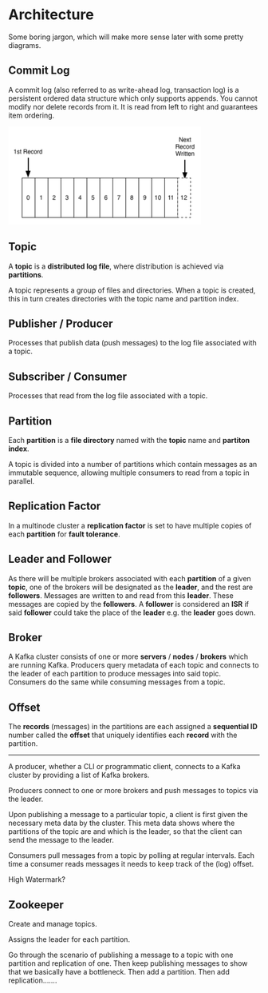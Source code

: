 # Architecture

Some boring jargon, which will make more sense later with some pretty diagrams.

## Commit Log

A commit log (also referred to as write-ahead log, transaction log) is a persistent ordered data structure which only supports appends. You cannot modify nor delete records from it. It is read from left to right and guarantees item ordering.

![Commit log](images/commit-log.png)

## Topic

A **topic** is a **distributed log file**, where distribution is achieved via **partitions**.

A topic represents a group of files and directories. When a topic is created, this in turn creates directories with the topic name and partition index.

## Publisher / Producer

Processes that publish data (push messages) to the log file associated with a topic.

## Subscriber / Consumer

Processes that read from the log file associated with a topic.

## Partition

Each **partition** is a **file directory** named with the **topic** name and **partiton index**.

A topic is divided into a number of partitions which contain messages as an immutable sequence, allowing multiple consumers to read from a topic in parallel.

## Replication Factor

In a multinode cluster a **replication factor** is set to have multiple copies of each **partition** for **fault tolerance**.

## Leader and Follower

As there will be multiple brokers associated with each **partition** of a given **topic**, one of the brokers will be designated as the **leader**, and the rest are **followers**. Messages are written to and read from this **leader**. These messages are copied by the **followers**. A **follower** is considered an **ISR** if said **follower** could take the place of the **leader** e.g. the **leader** goes down.

## Broker

A Kafka cluster consists of one or more **servers** / **nodes** / **brokers** which are running Kafka. Producers query metadata of each topic and connects to the leader of each partition to produce messages into said topic. Consumers do the same while consuming messages from a topic.

## Offset

The **records** (messages) in the partitions are each assigned a **sequential ID** number called the **offset** that uniquely identifies each **record** with the partition.

---





A producer, whether a CLI or programmatic client, connects to a Kafka cluster by providing a list of Kafka brokers.

Producers connect to one or more brokers and push messages to topics via the leader.

Upon publishing a message to a particular topic, a client is first given the necessary meta data by the cluster. This meta data shows where the partitions of the topic are and which is the leader, so that the client can send the message to the leader.

Consumers pull messages from a topic by polling at regular intervals. Each time a consumer reads messages it needs to keep track of the (log) offset.

High Watermark?

## Zookeeper

Create and manage topics.

Assigns the leader for each partition.



Go through the scenario of publishing a message to a topic with one partition and replication of one. Then keep publishing messages to show that we basically have a bottleneck. Then add a partition. Then add replication…….